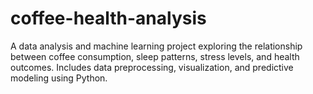 # coffee-health-analysis
A data analysis and machine learning project exploring the relationship between coffee consumption, sleep patterns, stress levels, and health outcomes.  Includes data preprocessing, visualization, and predictive modeling using Python.
